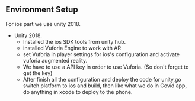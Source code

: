 ## Environment Setup
For ios part we use unity 2018.  
* Unity 2018. 
  * Installed the ios SDK tools from unity hub.  
  * installed Vuforia Engine to work with AR  
  * set Vuforia in player settings for ios's configuration and activate vuforia augmented reality.  
  * We have to use a API key in order to use Vuforia. (So don't forget to get the key)  
  * After finish all the configuration and deploy the code for unity,go switch platform to ios and build, then like what we do in Covid app, do anything in xcode to deploy to the phone.
